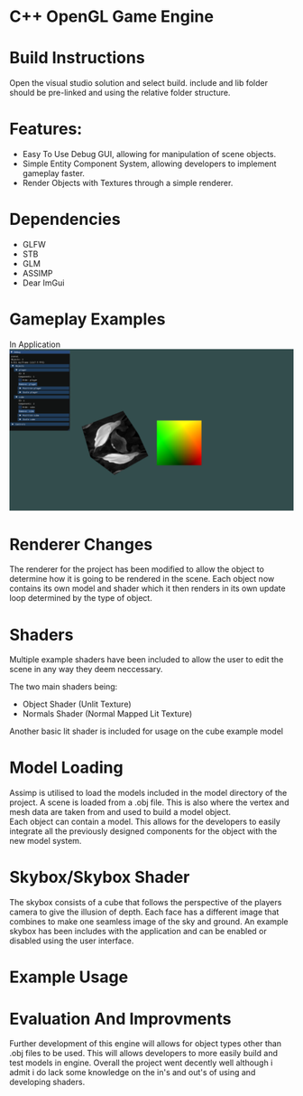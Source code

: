 ﻿# C++ OpenGL Game Engine
# Build Instructions
Open the visual studio solution and select build. include and lib folder should be pre-linked and using the relative folder structure.

# Features:
- Easy To Use Debug GUI, allowing for manipulation of scene objects.
- Simple Entity Component System, allowing developers to implement gameplay faster.
- Render Objects with Textures through a simple renderer.

# Dependencies
- GLFW
- STB
- GLM
- ASSIMP
- Dear ImGui

# Gameplay Examples
In Application
![In Application](screenshots/application.png)

# Renderer Changes
The renderer for the project has been modified to allow the object to determine how it is going to be rendered in the scene.
Each object now contains its own model and shader which it then renders in its own update loop determined by the type of object.

# Shaders
Multiple example shaders have been included to allow the user to edit the scene in any way they deem neccessary.

The two main shaders being:
- Object Shader (Unlit Texture)
- Normals Shader (Normal Mapped Lit Texture)

Another basic lit shader is included for usage on the cube example model

# Model Loading
Assimp is utilised to load the models included in the model directory of the project.
A scene is loaded from a .obj file. This is also where the vertex and mesh data are taken from and used to build a model object.    
Each object can contain a model. This allows for the developers to easily integrate all the previously designed components for the object with the new model system.

# Skybox/Skybox Shader
The skybox consists of a cube that follows the perspective of the players camera to give the illusion of depth.
Each face has a different image that combines to make one seamless image of the sky and ground.
An example skybox has been includes with the application and can be enabled or disabled using the user interface.


# Example Usage




# Evaluation And Improvments
Further development of this engine will allows for object types other than .obj files to be used. This will allows developers to more easily build and test models in engine.
Overall the project went decently well although i admit i do lack some knowledge on the in's and out's of using and developing shaders. 



